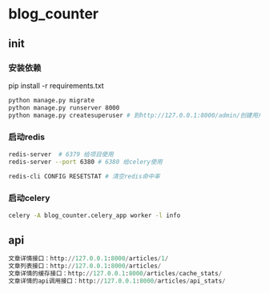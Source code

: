 # blog_counter

##  init
### 安装依赖
pip install -r requirements.txt

```bash
python manage.py migrate
python manage.py runserver 8000
python manage.py createsuperuser # 到http://127.0.0.1:8000/admin/创建用户
```

### 启动redis
```bash
redis-server  # 6379 给项目使用
redis-server --port 6380 # 6380 给celery使用

redis-cli CONFIG RESETSTAT # 清空redis命中率
```
### 启动celery
```bash
celery -A blog_counter.celery_app worker -l info
```
## api
```python
文章详情接口：http://127.0.0.1:8000/articles/1/
文章列表接口：http://127.0.0.1:8000/articles/
文章详情的缓存接口：http://127.0.0.1:8000/articles/cache_stats/
文章详情的api调用接口：http://127.0.0.1:8000/articles/api_stats/
```